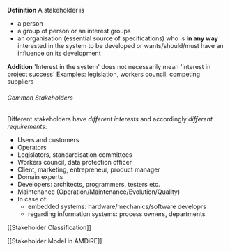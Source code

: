 **Definition**
A stakeholder is
- a person
- a group of person or an interest groups
- an organisation (essential source of specifications)
who is **in any way** interested in the system to be developed or wants/should/must have an influence on its development

**Addition**
'Interest in the system' does not necessarily mean 'interest in project success'
Examples: legislation, workers council. competing suppliers



###### Common Stakeholders
Different stakeholders have *different interests* and accordingly *different requirements*:
- Users and customers
- Operators
- Legislators, standardisation committees
- Workers council, data protection officer
- Client, marketing, entrepreneur, product manager
- Domain experts
- Developers: architects, programmers, testers etc.
- Maintenance (Operation/Maintenance/Evolution/Quality)
- In case of:
	- embedded systems: hardware/mechanics/software developrs
	- regarding information systems: process owners, departments

[[Stakeholder Classification]]

[[Stakeholder Model in AMDiRE]]
